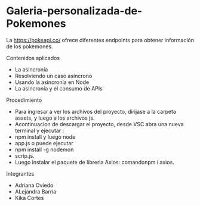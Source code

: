 # Galeria-personalizada-de-Pokemones

La https://pokeapi.co/ ofrece diferentes endpoints para obtener información de los pokemones.

Contenidos aplicados 
- La asincronía
- Resolviendo un caso asíncrono
- Usando la asincronía en Node
- La asincronía y el consumo de APIs

Procedimiento 
- Para ingresar a ver los archivos del proyecto, dirijase a la carpeta assets, y luego a los archivos js.
- Acontinuacion de descargar el proyecto, desde VSC abra una nueva terminal y ejecutar : 
- npm install y luego node 
- app.js o puede ejecutar 
- npm install -g nodemon  
- scrip.js. 
- Luego instalar el paquete de libreria Axios:  comandonpm i axios.

Integrantes
- Adriana Oviedo
- ALejandra Barria 
- Kika Cortes 
